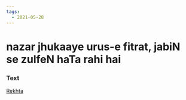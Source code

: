```yaml
---
tags:
  - 2021-05-28
---
```

# nazar jhukaaye urus-e fitrat, jabiN se zulfeN haTa rahi hai

### Text
[Rekhta](https://urdushahkar.org/albeli-subah-josh/)

